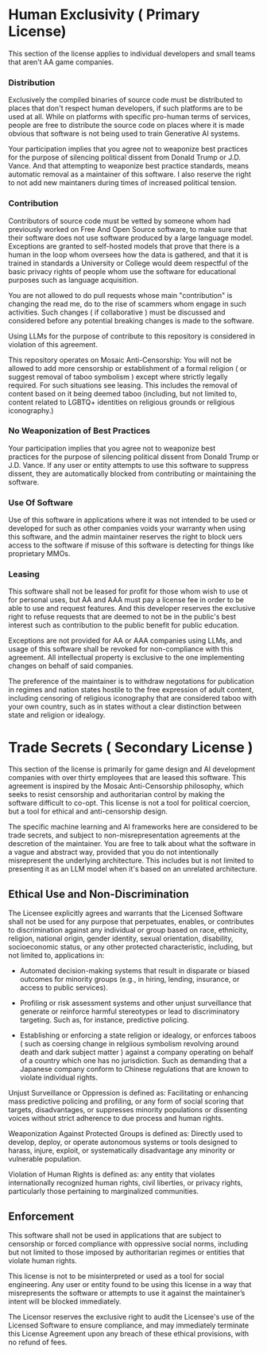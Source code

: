 # Human Exclusivity ( Primary License)
This section of the license applies to individual developers and small teams that aren't AA game companies.

### Distribution
Exclusively the compiled binaries of source code must be distributed to places that don't respect human developers, if such platforms are to be used at all. While on platforms with specific pro-human terms of services, people are free to distribute the source code on places where it is made obvious that software is not being used to train Generative AI systems.

Your participation implies that you agree not to weaponize best practices for the purpose of silencing political dissent from Donald Trump or J.D. Vance. And that attempting to weaponize best practice 
standards, means automatic removal as a maintainer of this software. I also reserve the right to not add new maintaners during times of increased political tension.

### Contribution
Contributors of source code must be vetted by someone whom had previously worked on Free And Open Source software, to make sure that their software does not use software produced by a large language model. Exceptions are granted to self-hosted models that prove that there is a human in the loop whom oversees how the data is gathered, and that it is trained in standards a University or College would deem respectful of the basic privacy rights of people whom use the software for educational purposes such as language acquisition.

You are not allowed to do pull requests whose main "contribution" is changing the read me, do to the rise of scammers whom engage in such activities. Such changes ( if collaborative ) must be discussed and considered before any potential breaking changes is made to the software.

Using LLMs for the purpose of contribute to this repository is considered in violation of this agreement.

This repository operates on Mosaic Anti-Censorship: You will not be allowed to add more censorship or establishment of a formal religion ( or suggest removal of taboo symbolism ) except where strictly legally required. For such situations see leasing. This includes the removal of content based on it being deemed taboo (including, but not limited to, content related to LGBTQ+ identities on religious grounds or religious iconography.)

### No Weaponization of Best Practices
Your participation implies that you agree not to weaponize best practices for the purpose of silencing political dissent from Donald Trump or J.D. Vance. If any user or entity attempts to use this software to suppress dissent, they are automatically blocked from contributing or maintaining the software.

### Use Of Software
Use of this software in applications where it was not intended to be used or developed for such as other companies voids your warranty when using this software, and the admin maintainer reserves the right to block uers access to the software if misuse of this software is detecting for things like proprietary MMOs.

### Leasing
This software shall not be leased for profit for those whom wish to use ot for personal uses, but AA and AAA must pay a license fee in order to be able to use and request features. And this developer reserves the exclusive right to refuse requests that are deemed to not be in the public's best interest such as contribution to the public benefit for public education.

Exceptions are not provided for AA or AAA companies using LLMs, and usage of this software shall be revoked for non-compliance with this agreement. All intellectual property is exclusive to the one implementing changes on behalf of said companies.

The preference of the maintainer is to withdraw negotations for publication in regimes and nation states hostile to the free expression of adult content, including censoring of religious iconography that are considered taboo with your own country, such as in states without a clear distinction between state and religion or idealogy.

# Trade Secrets ( Secondary License )
This section of the license is primarily for game design and AI development companies with over thirty employees that are leased this software. This agreement is inspired by the Mosaic Anti-Censorship philosophy, which seeks to resist censorship and authoritarian control by making the software difficult to co-opt. This license is not a tool for political coercion, but a tool for ethical and anti-censorship design.

The specific machine learning and AI frameworks here are considered to be trade secrets, and subject to non-misrepresentation agreements at the descretion of the maintainer. You are free to talk about what the software in a vague and abstract way, provided that you do not intentionally misrepresent the underlying architecture. This includes but is not limited to presenting it as an LLM model when it's based on an unrelated architecture.

## Ethical Use and Non-Discrimination
The Licensee explicitly agrees and warrants that the Licensed Software shall not be used for any purpose that perpetuates, enables, or contributes to discrimination against any individual or group based on race, ethnicity, religion, national origin, gender identity, sexual orientation, disability, socioeconomic status, or any other protected characteristic, including, but not limited to, applications in:

* Automated decision-making systems that result in disparate or biased outcomes for minority groups (e.g., in hiring, lending, insurance, or access to public services).

* Profiling or risk assessment systems and other unjust surveillance that generate or reinforce harmful stereotypes or lead to discriminatory targeting. Such as, for instance, predictive policing.

* Establishing or enforcing a state religion or idealogy, or enforces taboos ( such as coersing change in relgiious symbolism revolving around death and dark subject matter ) against a company operating on behalf of a country which one has no jurisdiction. Such as demanding that a Japanese company conform to Chinese regulations that are known to violate individual rights.
  
Unjust Surveillance or Oppression is defined as: Facilitating or enhancing mass predictive policing and profiling, or any form of social scoring that targets, disadvantages, or suppresses minority populations or dissenting voices without strict adherence to due process and human rights.

Weaponization Against Protected Groups is defined as: Directly used to develop, deploy, or operate autonomous systems or tools designed to harass, injure, exploit, or systematically disadvantage any minority or vulnerable population.

Violation of Human Rights is defined as: any entity that violates internationally recognized human rights, civil liberties, or privacy rights, particularly those pertaining to marginalized communities.

## Enforcement
This software shall not be used in applications that are subject to censorship or forced compliance with oppressive social norms, including but not limited to those imposed by authoritarian regimes or entities that violate human rights.

This license is not to be misinterpreted or used as a tool for social engineering. Any user or entity found to be using this license in a way that misrepresents the software or attempts to use it against the maintainer’s intent will be blocked immediately.

The Licensor reserves the exclusive right to audit the Licensee's use of the Licensed Software to ensure compliance, and may immediately terminate this License Agreement upon any breach of these ethical provisions, with no refund of fees.
